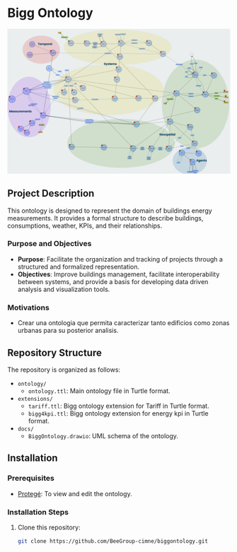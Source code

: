 # Bigg Ontology
![Ontology](resources/ontology.png)

## Project Description
This ontology is designed to represent the domain of buildings energy measurements. It provides a formal structure to describe buildings, consumptions, weather, KPIs, and their relationships.

### Purpose and Objectives
- **Purpose**: Facilitate the organization and tracking of projects through a structured and formalized representation.
- **Objectives**: Improve buildings management, facilitate interoperability between systems, and provide a basis for developing data driven analysis and visualization tools.

### Motivations
- Crear una ontologia que permita caracterizar tanto edificios como zonas urbanas para su posterior analisis.

## Repository Structure
The repository is organized as follows:
- `ontology/`
  - `ontology.ttl`: Main ontology file in Turtle format.
- `extensions/`
  - `tariff.ttl`: Bigg ontology extension for Tariff in Turtle format.
  - `bigg4kpi.ttl`: Bigg ontology extension for energy kpi in Turtle format.
- `docs/`
  - `BiggOntology.drawio`: UML schema of the ontology.

## Installation
### Prerequisites
- [Protegé](https://protege.stanford.edu/): To view and edit the ontology.

### Installation Steps
1. Clone this repository:
   ```bash
   git clone https://github.com/BeeGroup-cimne/biggontology.git

